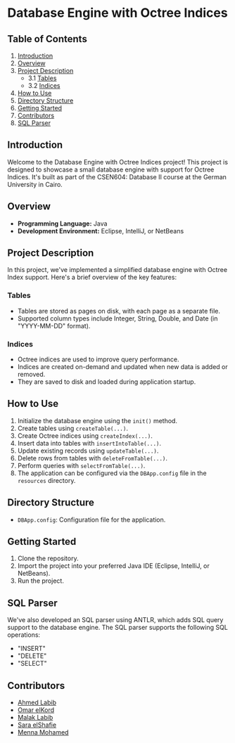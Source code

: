 # Database Engine with Octree Indices

## Table of Contents
1. [Introduction](#introduction)
2. [Overview](#overview)
3. [Project Description](#project-description)
   - 3.1 [Tables](#tables)
   - 3.2 [Indices](#indices)
4. [How to Use](#how-to-use)
5. [Directory Structure](#directory-structure)
6. [Getting Started](#getting-started)
7. [Contributors](#contributors)
8. [SQL Parser](#sql-parser)

## Introduction
Welcome to the Database Engine with Octree Indices project! This project is designed to showcase a small database engine with support for Octree Indices. It's built as part of the CSEN604: Database II course at the German University in Cairo.

## Overview
- **Programming Language:** Java
- **Development Environment:** Eclipse, IntelliJ, or NetBeans

## Project Description
In this project, we've implemented a simplified database engine with Octree Index support. Here's a brief overview of the key features:

### Tables
- Tables are stored as pages on disk, with each page as a separate file.
- Supported column types include Integer, String, Double, and Date (in "YYYY-MM-DD" format).

### Indices
- Octree indices are used to improve query performance.
- Indices are created on-demand and updated when new data is added or removed.
- They are saved to disk and loaded during application startup.

## How to Use
1. Initialize the database engine using the `init()` method.
2. Create tables using `createTable(...)`.
3. Create Octree indices using `createIndex(...)`.
4. Insert data into tables with `insertIntoTable(...)`.
5. Update existing records using `updateTable(...)`.
6. Delete rows from tables with `deleteFromTable(...)`.
7. Perform queries with `selectFromTable(...)`.
8. The application can be configured via the `DBApp.config` file in the `resources` directory.

## Directory Structure
- `DBApp.config`: Configuration file for the application.

## Getting Started
1. Clone the repository.
2. Import the project into your preferred Java IDE (Eclipse, IntelliJ, or NetBeans).
3. Run the project.

## SQL Parser
We've also developed an SQL parser using ANTLR, which adds SQL query support to the database engine. The SQL parser supports the following SQL operations:
- "INSERT"
- "DELETE"
- "SELECT"

## Contributors
- [Ahmed Labib](https://github.com/ahmedlabib02)
- [Omar elKord](https://github.com/omarelkord)
- [Malak Labib](https://github.com/malakklabib)
- [Sara elShafie](https://github.com/saraelshafie)
- [Menna Mohamed](https://github.com/mennamohamed13)



